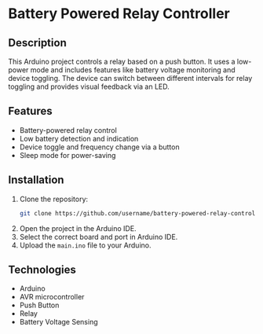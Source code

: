 # Battery Powered Relay Controller

## Description
This Arduino project controls a relay based on a push button. It uses a low-power mode and includes features like battery voltage monitoring and device toggling. The device can switch between different intervals for relay toggling and provides visual feedback via an LED.

## Features
- Battery-powered relay control
- Low battery detection and indication
- Device toggle and frequency change via a button
- Sleep mode for power-saving

## Installation
1. Clone the repository:
   ```bash
   git clone https://github.com/username/battery-powered-relay-controller.git
   ```
2. Open the project in the Arduino IDE.
3. Select the correct board and port in Arduino IDE.
4. Upload the `main.ino` file to your Arduino.

## Technologies
- Arduino
- AVR microcontroller
- Push Button
- Relay
- Battery Voltage Sensing
